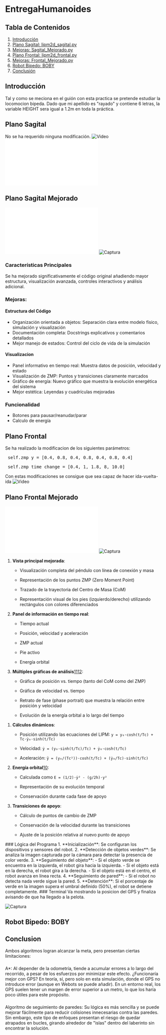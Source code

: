 # EntregaHumanoides
## Tabla de Contenidos
1. [Introducción](#Introduccion)
2. [Plano Sagital: lipm2d_sagital.py](#S)
5. [Mejoras: Sagital_Mejorado.py](#MS)
3. [Plano Frontal: lipm2d_frontal.py](#F)
4. [Mejoras: Frontal_Mejorado.py](#MF)
6. [Robot Bipedo: BOBY ](#BOB)
7. [Conclusión](#i4)

## Introducción <a name="Introduccion"></a>
Tal y como se meciona en el guión con esta practica se pretende estudiar la locomocion bipeda. Dado que mi apellido es "rayado" y contiene 6 letras, la variable HEIGHT sera igual a 1.2m en toda la práctica.  

## Plano Sagital <a name="S"></a>
No se ha requerido ninguna modificación.
![Video](https://youtu.be/kf7UdsoY8r0)
![Archivo](lipm2d_sagital.py)

## Plano Sagital Mejorado <a name="MS"></a>
![Archivo](Sagital_Mejorado.py)
![Captura](Imagenes/Sagital.png)
### Características Principales
Se ha mejorado significativamente el código original añadiendo mayor estructura, visualización avanzada, controles interactivos y análisis adicional.
### Mejoras:
#### Estructura del Código
- Organización orientada a objetos: Separación clara entre modelo físico, simulación y visualización
- Documentación completa: Docstrings explicativos y comentarios detallados
- Mejor manejo de estados: Control del ciclo de vida de la simulación
#### Visualizacion 
- Panel informativo en tiempo real: Muestra datos de posición, velocidad y estado
- Visualización de ZMP: Puntos y transiciones claramente marcados
- Gráfico de energía: Nuevo gráfico que muestra la evolución energética del sistema
- Mejor estética: Leyendas y cuadrículas mejoradas
### Funcionalidad
- Botones para pausar/reanudar/parar
- Calculo de energía 

## Plano Frontal <a name="F"></a>
Se ha realizado la modificacion de los siguientes parámetros:
<pre> self.zmp_y = [0.4, 0.8, 0.4, 0.8, 0.4, 0.8, 0.4] </code></pre>
<pre> self.zmp_time_change = [0.4, 1, 1.8, 8, 10.0] </code></pre>

Con estas modificaciones se consigue que sea capaz de hacer ida-vuelta-ida
![Video](https://youtu.be/G5IKbE7ssrU)

## Plano Frontal Mejorado <a name="MF"></a>
![Archivo](Frontal_Mejorado.py)
![Captura](Imagenes/Frontal.png)
<ol class="marker:text-textOff list-decimal">
<li>
<p class="my-0"><strong>Vista principal mejorada</strong>:</p>
<ul class="marker:text-textOff list-disc">
<li>
<p class="my-0">Visualización completa del péndulo con línea de conexión y masa</p>
</li>
<li>
<p class="my-0">Representación de los puntos ZMP (Zero Moment Point)</p>
</li>
<li>
<p class="my-0">Trazado de la trayectoria del Centro de Masa (CoM)</p>
</li>
<li>
<p class="my-0">Representación visual de los pies (izquierdo/derecho) utilizando rectángulos con colores diferenciados</p>
</li>
</ul>
</li>
<li>
<p class="my-0"><strong>Panel de información en tiempo real</strong>:</p>
<ul class="marker:text-textOff list-disc">
<li>
<p class="my-0">Tiempo actual</p>
</li>
<li>
<p class="my-0">Posición, velocidad y aceleración</p>
</li>
<li>
<p class="my-0">ZMP actual</p>
</li>
<li>
<p class="my-0">Pie activo</p>
</li>
<li>
<p class="my-0">Energía orbital</p>
</li>
</ul>
</li>
<li>
<p class="my-0"><strong>Múltiples gráficas de análisis</strong><a target="_blank" rel="nofollow noopener" class="citation ml-xs inline" data-state="closed" aria-label="Phase Portraits of State-Space Models and Differential Equations in ..." href="https://aleksandarhaber.com/phase-portraits-of-state-space-models-and-differential-equations-in-python/"><span class="relative select-none align-middle undefined -top-px font-sans text-base text-textMain dark:text-textMainDark selection:bg-super/50 selection:text-textMain dark:selection:bg-superDuper/10 dark:selection:text-superDark"><span class="hover:bg-super dark:hover:bg-superDark dark:hover:text-backgroundDark min-w-[1rem] rounded-[0.3125rem] px-[0.3rem] text-center align-middle font-mono text-[0.6rem] tabular-nums hover:text-white py-[0.1875rem] border-borderMain/50 ring-borderMain/50 divide-borderMain/50 dark:divide-borderMainDark/50 dark:ring-borderMainDark/50 dark:border-borderMainDark/50 bg-offsetPlus dark:bg-offsetPlusDark">11</span></span></a><a target="_blank" rel="nofollow noopener" class="citation ml-xs inline" data-state="closed" aria-label="Multiple Axes animation — Matplotlib 3.10.3 documentation" href="https://matplotlib.org/stable/gallery/animation/multiple_axes.html"><span class="relative select-none align-middle undefined -top-px font-sans text-base text-textMain dark:text-textMainDark selection:bg-super/50 selection:text-textMain dark:selection:bg-superDuper/10 dark:selection:text-superDark"><span class="hover:bg-super dark:hover:bg-superDark dark:hover:text-backgroundDark min-w-[1rem] rounded-[0.3125rem] px-[0.3rem] text-center align-middle font-mono text-[0.6rem] tabular-nums hover:text-white py-[0.1875rem] border-borderMain/50 ring-borderMain/50 divide-borderMain/50 dark:divide-borderMainDark/50 dark:ring-borderMainDark/50 dark:border-borderMainDark/50 bg-offsetPlus dark:bg-offsetPlusDark">12</span></span></a>:</p>
<ul class="marker:text-textOff list-disc">
<li>
<p class="my-0">Gráfica de posición vs. tiempo (tanto del CoM como del ZMP)</p>
</li>
<li>
<p class="my-0">Gráfica de velocidad vs. tiempo</p>
</li>
<li>
<p class="my-0">Retrato de fase (phase portrait) que muestra la relación entre posición y velocidad</p>
</li>
<li>
<p class="my-0">Evolución de la energía orbital a lo largo del tiempo</p>
</li>
</ul>
</li>
</ol>


<ol class="marker:text-textOff list-decimal">
<li>
<p class="my-0"><strong>Cálculos dinámicos</strong>:</p>
<ul class="marker:text-textOff list-disc">
<li>
<p class="my-0">Posición utilizando las ecuaciones del LIPM: <code>y = y₀·cosh(t/Tc) + Tc·ẏ₀·sinh(t/Tc)</code></p>
</li>
<li>
<p class="my-0">Velocidad: <code>ẏ = (y₀·sinh(t/Tc)/Tc) + ẏ₀·cosh(t/Tc)</code></p>
</li>
<li>
<p class="my-0">Aceleración: <code>ÿ = (y₀/(Tc²))·cosh(t/Tc) + (ẏ₀/Tc)·sinh(t/Tc)</code></p>
</li>
</ul>
</li>
<li>
<p class="my-0"><strong>Energía orbital</strong><a target="_blank" rel="nofollow noopener" class="citation ml-xs inline" data-state="closed" aria-label="[PDF] The 3D Linear Inverted Pendulum Mode: A simple modeling for a ..." href="https://www.cs.cmu.edu/~hgeyer/Teaching/R16-899B/Papers/KajiitaEA01IEEE_ICIRS.pdf"><span class="relative select-none align-middle undefined -top-px font-sans text-base text-textMain dark:text-textMainDark selection:bg-super/50 selection:text-textMain dark:selection:bg-superDuper/10 dark:selection:text-superDark"><span class="hover:bg-super dark:hover:bg-superDark dark:hover:text-backgroundDark min-w-[1rem] rounded-[0.3125rem] px-[0.3rem] text-center align-middle font-mono text-[0.6rem] tabular-nums hover:text-white py-[0.1875rem] border-borderMain/50 ring-borderMain/50 divide-borderMain/50 dark:divide-borderMainDark/50 dark:ring-borderMainDark/50 dark:border-borderMainDark/50 bg-offsetPlus dark:bg-offsetPlusDark">10</span></span></a>:</p>
<ul class="marker:text-textOff list-disc">
<li>
<p class="my-0">Calculada como <code>E = (1/2)·ẏ² - (g/2h)·y²</code></p>
</li>
<li>
<p class="my-0">Representación de su evolución temporal</p>
</li>
<li>
<p class="my-0">Conservación durante cada fase de apoyo</p>
</li>
</ul>
</li>
<li>
<p class="my-0"><strong>Transiciones de apoyo</strong>:</p>
<ul class="marker:text-textOff list-disc">
<li>
<p class="my-0">Cálculo de puntos de cambio de ZMP</p>
</li>
<li>
<p class="my-0">Conservación de la velocidad durante las transiciones</p>
</li>
<li>
<p class="my-0">Ajuste de la posición relativa al nuevo punto de apoyo</p>
</li>
</ul>
</li>
</ol>
### Lógica del Programa
1. **Inicialización**: Se configuran los dispositivos y sensores del robot.
2. **Detección de objetos verdes**: Se analiza la imagen capturada por la cámara para detectar la presencia de color verde.
3. **Seguimiento del objeto**:
   - Si el objeto verde se encuentra en la izquierda, el robot gira hacia la izquierda.
   - Si el objeto está en la derecha, el robot gira a la derecha.
   - Si el objeto está en el centro, el robot avanza en línea recta.
4. **Seguimiento de pared**:
   - Si el robot no detecta nada verde sigue la pared. 
5. **Detención**: Si el porcentaje de verde en la imagen supera el umbral definido (50%), el robot se detiene completamente.
### Terminal
Va mostrando la posicion del GPS y finaliza avisando de que ha llegado a la pelota.

![Captura](Images/TerminalSigueParedes.png)
## Robot Bipedo: BOBY <a name="BOB"></a>
## Conclusion <a name="i4"></a>
Ambos algoritmos logran alcanzar la meta, pero presentan ciertas limitaciones:
### 
A*: Al depender de la odometría, tiende a acumular errores a lo largo del recorrido, a pesar de los esfuerzos por minimizar este efecto. ¿Funcionaría mejor con GPS? En teoría, sí, pero solo en esta simulación, donde el GPS no introduce error (aunque en Webots se puede añadir). En un entorno real, los GPS suelen tener un margen de error superior a un metro, lo que los haría poco útiles para este propósito.
### 
Algoritmo de seguimiento de paredes: Su lógica es más sencilla y se puede mejorar fácilmente para reducir colisiones innecesarias contra las paredes. Sin embargo, este tipo de enfoques presentan el riesgo de quedar atrapados en bucles, girando alrededor de "islas" dentro del laberinto sin encontrar la solución.
